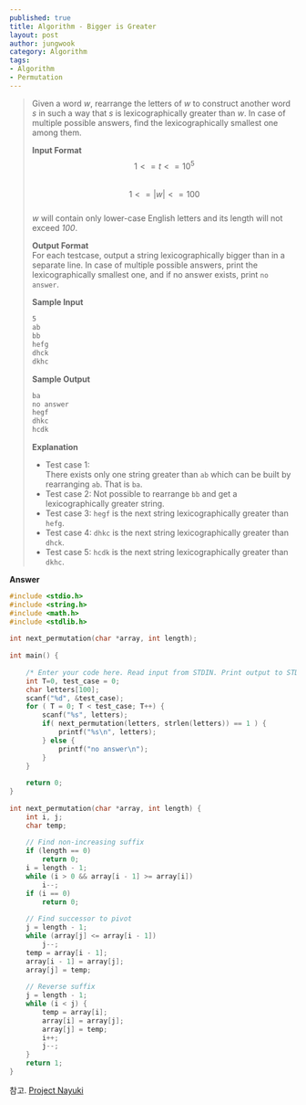 ```yaml
---
published: true
title: Algorithm - Bigger is Greater
layout: post
author: jungwook
category: Algorithm
tags:
- Algorithm
- Permutation
---
```


>Given a word _w_, rearrange the letters of  _w_ to construct another word _s_ in such a way that _s_ is lexicographically greater than _w_. In case of multiple possible answers, find the lexicographically smallest one among them.  
>
>**Input Format**  
>$$  
>1 <= t <= 10^5  
>$$  
>$$  
>1 <= |w| <= 100  
>$$  
> _w_ will contain only lower-case English letters and its length will not exceed _100_.  
>
>**Output Format**  
>For each testcase, output a string lexicographically bigger than  in a separate line. In case of multiple possible answers, print the lexicographically smallest one, and if no answer exists, print `no answer`.  
>  
>**Sample Input**  
>```bash  
>5  
>ab  
>bb  
>hefg  
>dhck  
>dkhc  
>```  
>**Sample Output**  
>```bash  
>ba  
>no answer  
>hegf  
>dhkc  
>hcdk  
>```  
>**Explanation**  
>* Test case 1:  
>There exists only one string greater than `ab` which can be built by rearranging `ab`. That is `ba`.
>* Test case 2:
>Not possible to rearrange `bb` and get a lexicographically greater string.
>* Test case 3: 
`hegf` is the next string lexicographically greater than `hefg`.
>* Test case 4: 
`dhkc` is the next string lexicographically greater than `dhck`.
>* Test case 5: 
`hcdk` is the next string lexicographically greater than `dkhc`.

**Answer**  
```cpp  
#include <stdio.h>  
#include <string.h>  
#include <math.h>  
#include <stdlib.h>  
  
int next_permutation(char *array, int length);  
  
int main() {  
  
    /* Enter your code here. Read input from STDIN. Print output to STDOUT */  
    int T=0, test_case = 0;  
    char letters[100];  
    scanf("%d", &test_case);  
    for ( T = 0; T < test_case; T++) {  
        scanf("%s", letters);  
        if( next_permutation(letters, strlen(letters)) == 1 ) {  
            printf("%s\n", letters);  
        } else {  
            printf("no answer\n");  
        }  
    }  
      
    return 0;  
}  
  
int next_permutation(char *array, int length) {  
	int i, j;  
	char temp;  
	  
	// Find non-increasing suffix  
	if (length == 0)  
		return 0;  
	i = length - 1;  
	while (i > 0 && array[i - 1] >= array[i])  
		i--;  
	if (i == 0)  
		return 0;  
	  
	// Find successor to pivot  
	j = length - 1;  
	while (array[j] <= array[i - 1])  
		j--;  
	temp = array[i - 1];  
	array[i - 1] = array[j];  
	array[j] = temp;  
	  
	// Reverse suffix  
	j = length - 1;  
	while (i < j) {  
		temp = array[i];  
		array[i] = array[j];  
		array[j] = temp;  
		i++;  
		j--;  
	}  
	return 1;  
}  
```  
참고. [Project Nayuki](https://www.nayuki.io/page/next-lexicographical-permutation-algorithm)


